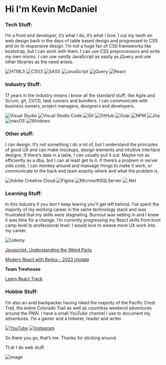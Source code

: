# Hi I'm Kevin McDaniel

### Tech Stuff:
I’m a front end developer, it’s what I do, it’s what I love. I cut my teeth on web design back in the days of table based design and progressed to CSS and on to responsive design. I’m not a huge fan of CSS frameworks like bootstrap, but I can work with them. I can use CSS preprocessors and write my own mixins. I can use vanilla JavaScript as easily as jQuery and use other libraries as the need arises.

![HTML5](https://img.shields.io/badge/html5-%23E34F26.svg?style=for-the-badge&logo=html5&logoColor=white)
![CSS3](https://img.shields.io/badge/css3-%231572B6.svg?style=for-the-badge&logo=css3&logoColor=white)
![SASS](https://img.shields.io/badge/SASS-hotpink.svg?style=for-the-badge&logo=SASS&logoColor=white)
![JavaScript](https://img.shields.io/badge/javascript-%23323330.svg?style=for-the-badge&logo=javascript&logoColor=%23F7DF1E)
![jQuery](https://img.shields.io/badge/jquery-%230769AD.svg?style=for-the-badge&logo=jquery&logoColor=white)
![React](https://img.shields.io/badge/react-%2320232a.svg?style=for-the-badge&logo=react&logoColor=%2361DAFB)


### Industry Stuff:
17 years in the industry means I know all the standard stuff; like Agile and Scrum, git, CI/CD, task runners and bundlers. I can communicate with business owners, project managers, designers and developers.

![Visual Studio](https://img.shields.io/badge/Visual%20Studio-5C2D91.svg?style=for-the-badge&logo=visual-studio&logoColor=white)
![Visual Studio Code](https://img.shields.io/badge/Visual%20Studio%20Code-0078d7.svg?style=for-the-badge&logo=visual-studio-code&logoColor=white)
![Git](https://img.shields.io/badge/git-%23F05033.svg?style=for-the-badge&logo=git&logoColor=white)
![GitHub](https://img.shields.io/badge/github-%23121011.svg?style=for-the-badge&logo=github&logoColor=white)
![Gulp](https://img.shields.io/badge/GULP-%23CF4647.svg?style=for-the-badge&logo=gulp&logoColor=white)
![NPM](https://img.shields.io/badge/NPM-%23CB3837.svg?style=for-the-badge&logo=npm&logoColor=white)
![Jira](https://img.shields.io/badge/jira-%230A0FFF.svg?style=for-the-badge&logo=jira&logoColor=white)
![macOS](https://img.shields.io/badge/mac%20os-000000?style=for-the-badge&logo=macos&logoColor=F0F0F0)
![Windows](https://img.shields.io/badge/Windows-0078D6?style=for-the-badge&logo=windows&logoColor=white)


### Other stuff: 
I can design. It’s not something I do a lot of, but I understand the principles of good UX and can make mockups, design elements and intuitive interface designs. If there’s data in a table, I can usually pull it out. Maybe not as efficiently as a dba, but I can at least get to it. If there’s a problem in server side code, I can monkey around and massage things to make it work, or communicate to the back end team exactly where and what the problem is. 

![Adobe Creative Cloud](https://img.shields.io/badge/Adobe%20Creative%20Cloud-DA1F26.svg?style=for-the-badge&logo=Adobe%20Creative%20Cloud&logoColor=white)
![Figma](https://img.shields.io/badge/figma-%23F24E1E.svg?style=for-the-badge&logo=figma&logoColor=white)
![MicrosoftSQLServer](https://img.shields.io/badge/Microsoft%20SQL%20Server-CC2927?style=for-the-badge&logo=microsoft%20sql%20server&logoColor=white)
![.Net](https://img.shields.io/badge/.NET-5C2D91?style=for-the-badge&logo=.net&logoColor=white)

### Learning Stuff:
In this industry if you don't keep learing you'll get left behind. I’ve spent the majority of my working career in the same technology stack and was frustrated that my skills were stagnating. Burnout was setting in and I knew it was time for a change. I’m currently progressing my React skills from boot camp level to professional level. I would love to weave more UX work into my career. 

![Udemy](https://img.shields.io/badge/Udemy-A435F0?style=for-the-badge&logo=Udemy&logoColor=white)

[Javascript: Understanding the Weird Parts](https://www.udemy.com/certificate/UC-0cf22449-b3dc-4014-af2b-5d7c4454bdb7/)

[Modern React with Redux - 2023 Update](https://www.udemy.com/certificate/UC-68edda0d-383b-457d-b31d-a6669f179952/)

**Team Treehouse**

[Learn React Track](https://teamtreehouse.com/profiles/kevinpmcdaniel)


### Hobbie Stuff:

I’m also an avid backpacker having hiked the majority of the Pacific Crest Trail, the entire Colorado Trail as well as countless weekend adventures around the PNW. I have a small YouTube channel I use to document my adventures. I’m a gamer and a tinkerer, reader and writer.

[![YouTube](https://img.shields.io/badge/YouTube-%23FF0000.svg?style=for-the-badge&logo=YouTube&logoColor=white)](https://www.youtube.com/c/HikingRogue)
[![Instagram](https://img.shields.io/badge/Instagram-%23E4405F.svg?style=for-the-badge&logo=Instagram&logoColor=white)](https://www.instagram.com/hikingrogue)

So there you go, that’s me. Thanks for sticking around. 

Tl;dr I do web stuff.


![image](https://img.shields.io/badge/LinkedIn-0077B5?style=for-the-badge&logo=linkedin&logoColor=white)






  




<!--
**kevin-mcdaniel/kevin-mcdaniel** is a ✨ _special_ ✨ repository because its `README.md` (this file) appears on your GitHub profile.

Here are some ideas to get you started:

- 🔭 I’m currently working on ...
- 🌱 I’m currently learning ...
- 👯 I’m looking to collaborate on ...
- 🤔 I’m looking for help with ...
- 💬 Ask me about ...
- 📫 How to reach me: ...
- 😄 Pronouns: ...
- ⚡ Fun fact: ...
-->
